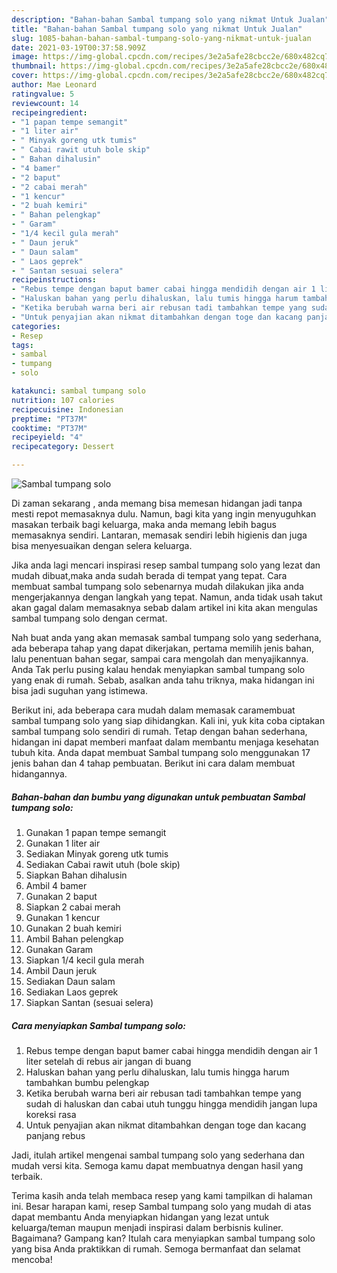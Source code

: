 ```yaml
---
description: "Bahan-bahan Sambal tumpang solo yang nikmat Untuk Jualan"
title: "Bahan-bahan Sambal tumpang solo yang nikmat Untuk Jualan"
slug: 1085-bahan-bahan-sambal-tumpang-solo-yang-nikmat-untuk-jualan
date: 2021-03-19T00:37:58.909Z
image: https://img-global.cpcdn.com/recipes/3e2a5afe28cbcc2e/680x482cq70/sambal-tumpang-solo-foto-resep-utama.jpg
thumbnail: https://img-global.cpcdn.com/recipes/3e2a5afe28cbcc2e/680x482cq70/sambal-tumpang-solo-foto-resep-utama.jpg
cover: https://img-global.cpcdn.com/recipes/3e2a5afe28cbcc2e/680x482cq70/sambal-tumpang-solo-foto-resep-utama.jpg
author: Mae Leonard
ratingvalue: 5
reviewcount: 14
recipeingredient:
- "1 papan tempe semangit"
- "1 liter air"
- " Minyak goreng utk tumis"
- " Cabai rawit utuh bole skip"
- " Bahan dihalusin"
- "4 bamer"
- "2 baput"
- "2 cabai merah"
- "1 kencur"
- "2 buah kemiri"
- " Bahan pelengkap"
- " Garam"
- "1/4 kecil gula merah"
- " Daun jeruk"
- " Daun salam"
- " Laos geprek"
- " Santan sesuai selera"
recipeinstructions:
- "Rebus tempe dengan baput bamer cabai hingga mendidih dengan air 1 liter setelah di rebus air jangan di buang"
- "Haluskan bahan yang perlu dihaluskan, lalu tumis hingga harum tambahkan bumbu pelengkap"
- "Ketika berubah warna beri air rebusan tadi tambahkan tempe yang sudah di haluskan dan cabai utuh tunggu hingga mendidih jangan lupa koreksi rasa"
- "Untuk penyajian akan nikmat ditambahkan dengan toge dan kacang panjang rebus"
categories:
- Resep
tags:
- sambal
- tumpang
- solo

katakunci: sambal tumpang solo 
nutrition: 107 calories
recipecuisine: Indonesian
preptime: "PT37M"
cooktime: "PT37M"
recipeyield: "4"
recipecategory: Dessert

---
```



![Sambal tumpang solo](https://img-global.cpcdn.com/recipes/3e2a5afe28cbcc2e/680x482cq70/sambal-tumpang-solo-foto-resep-utama.jpg)

Di zaman  sekarang , anda memang bisa memesan hidangan jadi tanpa mesti repot memasaknya dulu. Namun, bagi kita yang ingin menyuguhkan masakan terbaik bagi keluarga, maka anda memang lebih bagus memasaknya sendiri. Lantaran, memasak sendiri lebih higienis dan juga bisa menyesuaikan dengan selera keluarga.

Jika anda lagi mencari inspirasi resep sambal tumpang solo yang lezat dan mudah dibuat,maka anda sudah berada di tempat yang tepat. Cara membuat sambal tumpang solo  sebenarnya mudah dilakukan jika anda mengerjakannya dengan langkah yang tepat. Namun, anda tidak usah takut akan gagal dalam memasaknya 
sebab dalam artikel ini kita akan mengulas sambal tumpang solo dengan cermat.  



Nah buat anda yang akan memasak sambal tumpang solo yang sederhana, ada beberapa tahap yang dapat dikerjakan, pertama memilih jenis bahan, lalu penentuan bahan segar, sampai cara mengolah dan menyajikannya. Anda Tak perlu pusing kalau hendak menyiapkan sambal tumpang solo yang enak di rumah. Sebab, asalkan anda  tahu triknya, maka hidangan ini bisa jadi suguhan yang istimewa.

Berikut ini, ada beberapa cara mudah dalam memasak caramembuat sambal tumpang solo yang siap dihidangkan. Kali ini, yuk kita coba ciptakan sambal tumpang solo sendiri di rumah. Tetap dengan bahan sederhana, hidangan ini dapat memberi manfaat dalam membantu menjaga kesehatan tubuh kita. Anda dapat membuat Sambal tumpang solo menggunakan 17 jenis bahan dan 4 tahap pembuatan. Berikut ini cara dalam membuat hidangannya.

<!--inarticleads1-->

##### Bahan-bahan dan bumbu yang digunakan untuk pembuatan Sambal tumpang solo:

1. Gunakan 1 papan tempe semangit
1. Gunakan 1 liter air
1. Sediakan  Minyak goreng utk tumis
1. Sediakan  Cabai rawit utuh (bole skip)
1. Siapkan  Bahan dihalusin
1. Ambil 4 bamer
1. Gunakan 2 baput
1. Siapkan 2 cabai merah
1. Gunakan 1 kencur
1. Gunakan 2 buah kemiri
1. Ambil  Bahan pelengkap
1. Gunakan  Garam
1. Siapkan 1/4 kecil gula merah
1. Ambil  Daun jeruk
1. Sediakan  Daun salam
1. Sediakan  Laos geprek
1. Siapkan  Santan (sesuai selera)




<!--inarticleads2-->

##### Cara menyiapkan Sambal tumpang solo:

1. Rebus tempe dengan baput bamer cabai hingga mendidih dengan air 1 liter setelah di rebus air jangan di buang
1. Haluskan bahan yang perlu dihaluskan, lalu tumis hingga harum tambahkan bumbu pelengkap
1. Ketika berubah warna beri air rebusan tadi tambahkan tempe yang sudah di haluskan dan cabai utuh tunggu hingga mendidih jangan lupa koreksi rasa
1. Untuk penyajian akan nikmat ditambahkan dengan toge dan kacang panjang rebus




Jadi, itulah artikel mengenai  sambal tumpang solo  yang sederhana dan mudah versi kita. Semoga kamu dapat membuatnya dengan hasil yang terbaik. 

Terima kasih anda telah membaca resep yang kami tampilkan di halaman ini. Besar harapan kami, resep  Sambal tumpang solo yang mudah di atas dapat membantu Anda menyiapkan hidangan yang lezat untuk keluarga/teman maupun menjadi inspirasi dalam berbisnis kuliner. Bagaimana? Gampang kan? Itulah cara menyiapkan sambal tumpang solo yang bisa Anda praktikkan di rumah. Semoga bermanfaat dan selamat mencoba!


